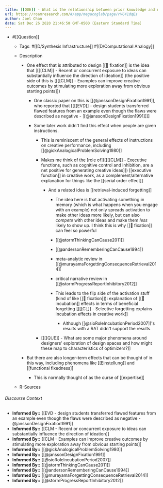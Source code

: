 ```yaml
---
title: [[QUE]] - What is the relationship between prior knowledge and new ideas?
url: https://roamresearch.com/#/app/megacoglab/page/rVC41dqEs
author: Joel Chan
date: Sat Dec 26 2020 21:46:50 GMT-0500 (Eastern Standard Time)
---
```


- #[[Question]]

    - Tags: #[[D/Synthesis Infrastructure]] #[[D/Computational Analogy]]

    - Description

        - One effect that is attributed to design [[🧱 fixation]] is the idea that [[[[CLM]] - Recent or concurrent exposure to ideas can substantially influence the direction of ideation]] (the positive side of this is [[[[CLM]] - Examples can improve creative outcomes by stimulating more exploration away from obvious starting points]])

            - One classic paper on this is [[@janssonDesignFixation1991]], who reported that [[[[EVD]] - design students transferred flawed features from an example even though the flaws were described as negative - [[@janssonDesignFixation1991]]]]

            - Some later work didn't find this effect when people are given instructions.

                - This is reminiscent of the general effects of instructions on creative performance, including [[@gickAnalogicalProblemSolving1980]]

                - Makes me think of the [role of]([[[[CLM]] - Executive functions, such as cognitive control and inhibition, are a net positive for generating creative ideas]]) [[executive function]] in creative work, as a complement/alternative explanation for things like the [[serial order effect]]

                    - And a related idea is [[retrieval-induced forgetting]]

                        - The idea here is that activating something in memory (which is what happens when you engage with an example) not only spreads activation to make other ideas more likely, but can also *compete* with other ideas and make them *less* likely to show up. I think this is why [[🧱 fixation]] can feel so powerful

                        - [[@stormThinkingCanCause2011]]

                        - [[@andersonRememberingCanCause1994]]

                        - meta-analytic review in [[@murayamaForgettingConsequenceRetrieval2014]]

                        - critical narrative review in [[@stormProgressReportInhibitory2012]]

                        - This leads to the flip side of the activation stuff (kind of like [[🧱 fixation]]): explanation of [[🧱 incubation]] effects in terms of beneficial forgetting [[[[CL]] - Selective forgetting explains incubation effects in creative work]]

                            - Although [[@sioRoleIncubationPeriod2007]]'s results with a RAT didn't support the results

                - [[[[QUE]] - What are some major phenomena around designers' exploration of design spaces and how might these map to characteristics of optimizers?]]

        - But there are also longer-term effects that can be thought of in this way, including phenomena like [[Einstellung]] and [[functional fixedness]]

            - This is normally thought of as the curse of [[expertise]]

    - R-Sources

###### Discourse Context

- **Informed By::** [[EVD - design students transferred flawed features from an example even though the flaws were described as negative - @janssonDesignFixation1991]]
- **Informed By::** [[CLM - Recent or concurrent exposure to ideas can substantially influence the direction of ideation]]
- **Informed By::** [[CLM - Examples can improve creative outcomes by stimulating more exploration away from obvious starting points]]
- **Informed By::** [[@gickAnalogicalProblemSolving1980]]
- **Informed By::** [[@janssonDesignFixation1991]]
- **Informed By::** [[@sioRoleIncubationPeriod2007]]
- **Informed By::** [[@stormThinkingCanCause2011]]
- **Informed By::** [[@andersonRememberingCanCause1994]]
- **Informed By::** [[@murayamaForgettingConsequenceRetrieval2014]]
- **Informed By::** [[@stormProgressReportInhibitory2012]]
